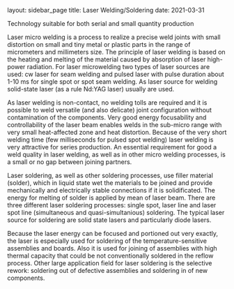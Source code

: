 layout: sidebar_page
title: Laser Welding/Soldering
date: 2021-03-31

Technology suitable for both serial and small quantity production

Laser micro welding is a process to realize a precise weld joints with small distortion on small and tiny metal or plastic parts in the range of micrometers and millimeters size. The principle of laser welding is based on the heating and melting of the material caused by absorption of laser high-power radiation. For laser microwelding two types of laser sources are used: cw laser for seam welding and pulsed laser with pulse duration about 1-10 ms for single spot or spot seam welding. As laser source for welding solid-state laser (as a rule Nd:YAG laser) usually are used.

As laser welding is non-contact, no welding tolls are required and it is possible to weld versatile (and also delicate) joint configuration without contamination of the components. Very good energy focusability and controllability of the laser beam enables welds in the sub-micro range with very small heat-affected zone and heat distortion. Because of the very short welding time (few milliseconds for pulsed spot welding) laser welding is very attractive for series production. An essential requirement for good a weld quality in laser welding, as well as in other micro welding processes, is a small or no gap between joining partners.

Laser soldering, as well as other soldering processes, use filler material (solder), which in liquid state wet the materials to be joined and provide mechanically and electrically stable connections if it is solidificated. The energy for melting of solder is applied by mean of laser beam. There are three different laser soldering processes: single spot, laser line and laser spot line (simultaneous and quasi-simultanious) soldering. The typical laser source for soldering are solid state lasers and particularly diode lasers.

Because the laser energy can be focused and portioned out very exactly, the laser is especially used for soldering of the temperature-sensitive assemblies and boards. Also it is used for joining of assemblies with high thermal capacity that could be not conventionally soldered in the reflow process. Other large application field for laser soldering is the selective rework: soldering out of defective assemblies and soldering in of new components.